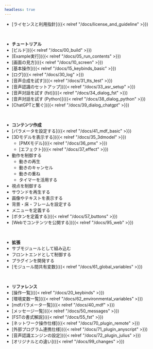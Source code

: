 ```yaml
---
headless: true
---
```


- [ライセンスと利用指針]({{< relref "/docs/license_and_guideline" >}})
<br />

- **チュートリアル**
- [ビルド]({{< relref "/docs/00_build" >}})
- [Example実行]({{< relref "/docs/05_run_contents" >}})
- [画面の見方]({{< relref "/docs/10_screen" >}})
- [基本操作]({{< relref "/docs/15_keybinds_basic" >}})
- [ログ]({{< relref "/docs/30_log" >}})
- [音声合成を試す]({{< relref "/docs/31_tts_test" >}})
- [音声認識のセットアップ]({{< relref "/docs/33_asr_setup" >}})
- [音声対話を試す (fst)]({{< relref "/docs/34_dialog_fst" >}})
- [音声対話を試す (Python)]({{< relref "/docs/38_dialog_python" >}})
- [ChatGPTと繋ぐ]({{< relref "/docs/39_dialog_chatgpt" >}})
<br />

- **コンテンツ作成**
- [パラメータを設定する]({{< relref "/docs/41_mdf_basic" >}})
- [3Dモデルを表示する]({{< relref "/docs/35_3dmodel" >}})
  - [PMXモデル]({{< relref "/docs/36_pmx" >}})
  - [エフェクト]({{< relref "/docs/37_effect" >}})
- 動作を制御する
  - 動きの再生
  - 動きのキャンセル
  - 動きの重ね
  - タイマーを活用する
- 視点を制御する
- サウンドを再生する
- 画像やテキストを表示する
- 背景・床・フレームを設定する
- メニューを定義する
- [ボタンを定義する]({{< relref "/docs/57_buttons" >}})
- [Webでコンテンツを公開する]({{< relref "/docs/95_web" >}})
<br />

- **拡張**
- サブモジュールとして組み込む
- フロントエンドとして制御する
- プラグインを開発する
- [モジュール間共有変数]({{< relref "/docs/61_global_variables" >}})
<br />

- **リファレンス**
- [操作一覧]({{< relref "/docs/20_keybinds" >}})
- [環境変数一覧]({{< relref "/docs/62_environmental_variables" >}})
- [mdfパラメータ一覧]({{< relref "/docs/40_mdf" >}})
- [メッセージ一覧]({{< relref "/docs/50_messages" >}})
- [FSTの書式解説]({{< relref "/docs/55_fst" >}})
- [ネットワーク操作仕様]({{< relref "/docs/70_plugin_remote" >}})
- [外部プログラム連携仕様]({{< relref "/docs/71_plugin_anyscript" >}})
- [音声認識エンジンの設定]({{< relref "/docs/72_plugin_julius" >}})
- [オリジナルとの違い]({{< relref "/docs/99_changes" >}})
<br />
